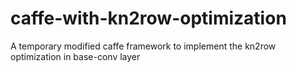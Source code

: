 # caffe-with-kn2row-optimization
A temporary modified caffe framework to implement the kn2row optimization in base-conv layer
